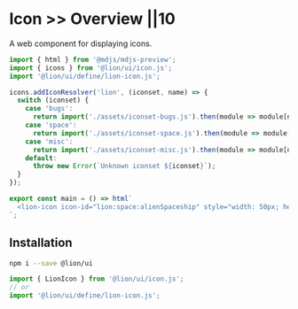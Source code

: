 # Icon >> Overview ||10

A web component for displaying icons.

```js script
import { html } from '@mdjs/mdjs-preview';
import { icons } from '@lion/ui/icon.js';
import '@lion/ui/define/lion-icon.js';

icons.addIconResolver('lion', (iconset, name) => {
  switch (iconset) {
    case 'bugs':
      return import('./assets/iconset-bugs.js').then(module => module[name]);
    case 'space':
      return import('./assets/iconset-space.js').then(module => module[name]);
    case 'misc':
      return import('./assets/iconset-misc.js').then(module => module[name]);
    default:
      throw new Error(`Unknown iconset ${iconset}`);
  }
});
```

```js preview-story
export const main = () => html`
  <lion-icon icon-id="lion:space:alienSpaceship" style="width: 50px; height: 50px;"></lion-icon>
`;
```

## Installation

```bash
npm i --save @lion/ui
```

```js
import { LionIcon } from '@lion/ui/icon.js';
// or
import '@lion/ui/define/lion-icon.js';
```
